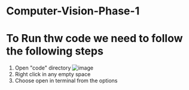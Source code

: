 # Computer-Vision-Phase-1
# To Run thw code we need to follow the following steps
1) Open "code" directory
![image](https://user-images.githubusercontent.com/85422836/206904052-4c5cace1-d524-404e-a745-9b2cdc2df009.png)
2) Right click in any empty space
3) Choose open in terminal from the options
